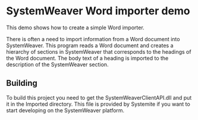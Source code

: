 # SystemWeaver Word importer demo

This demo shows how to create a simple Word importer. 

There is often a need to import information from a Word document into SystemWeaver. This program reads a Word document and creates a hierarchy of sections in SystemWeaver that corresponds to the headings of the Word document. The body text of a heading is imported to the description of the SystemWeaver section.

## Building

To build this project you need to get the SystemWeaverClientAPI.dll and put it in the Imported directory. This file is provided by Systemite if you want to start developing on the SystemWeaver platform.

